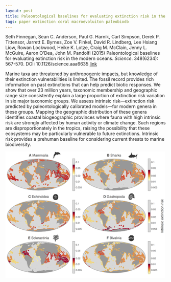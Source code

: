 ```yaml
---
layout: post
title: Paleontological baselines for evaluating extinction risk in the modern oceans
tags: paper extinction coral macroevoluiton paleobiodb
---
```


Seth Finnegan, Sean C. Anderson, Paul G. Harnik, Carl Simpson, Derek P. Tittensor, Jarrett E. Byrnes, Zoe V. Finkel, David R. Lindberg, Lee Hsiang Liow, Rowan Lockwood, Heike K. Lotze, Craig M. McClain, Jenny L. McGuire, Aaron O’Dea, John M. Pandolfi (2015) Paleontological baselines for evaluating extinction risk in the modern oceans. _Science_. 348(6234): 567-570. DOI: 10.1126/science.aaa6635 [link](http://www.sciencemag.org/content/348/6234/567.short)


Marine taxa are threatened by anthropogenic impacts, but knowledge of their extinction vulnerabilities is limited. The fossil record provides rich information on past extinctions that can help predict biotic responses. We show that over 23 million years, taxonomic membership and geographic range size consistently explain a large proportion of extinction risk variation in six major taxonomic groups. We assess intrinsic risk—extinction risk predicted by paleontologically calibrated models—for modern genera in these groups. Mapping the geographic distribution of these genera identifies coastal biogeographic provinces where fauna with high intrinsic risk are strongly affected by human activity or climate change. Such regions are disproportionately in the tropics, raising the possibility that these ecosystems may be particularly vulnerable to future extinctions. Intrinsic risk provides a prehuman baseline for considering current threats to marine biodiversity.

 <img src="/assets/img/maps.png"  width = "500px"/>



